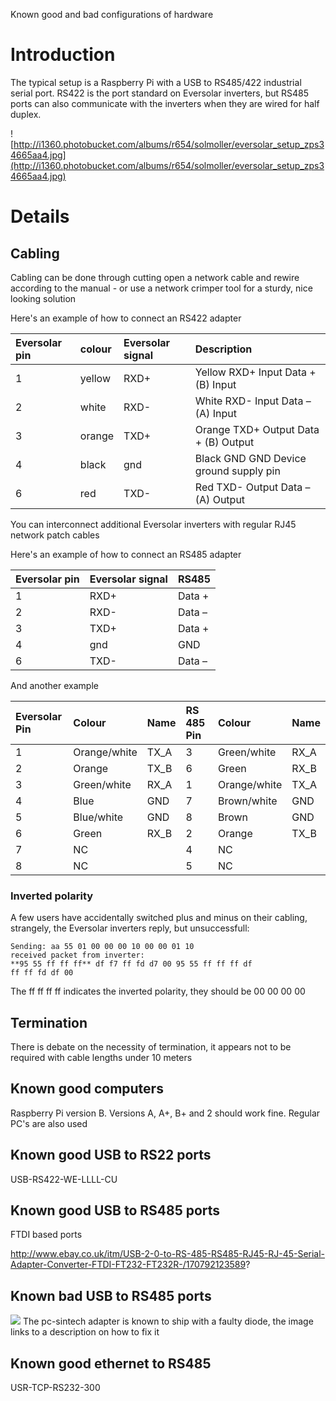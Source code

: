 Known good and bad configurations of hardware

# Introduction #

The typical setup is a Raspberry Pi with a USB to RS485/422 industrial serial port. RS422 is the port standard on Eversolar inverters, but RS485 ports can also communicate with the inverters when they are wired for half duplex.

![http://i1360.photobucket.com/albums/r654/solmoller/eversolar_setup_zps34665aa4.jpg](http://i1360.photobucket.com/albums/r654/solmoller/eversolar_setup_zps34665aa4.jpg)

# Details #
## Cabling ##
Cabling can be done through cutting open a network cable and rewire according to the manual - or use a network crimper tool for a sturdy, nice looking solution

Here's an example of how to connect an RS422 adapter

|Eversolar pin|colour|Eversolar signal|Description|
|:------------|:-----|:---------------|:----------|
|1            |yellow|RXD+            |Yellow RXD+ Input Data + (B) Input|
|2            |white |RXD-            |White RXD- Input Data – (A) Input|
|3            |orange|TXD+            |Orange TXD+ Output Data + (B) Output|
|4            |black |gnd             |Black GND GND Device ground supply pin|
|6            |red   |TXD-            |Red TXD- Output Data – (A) Output|


You can interconnect additional Eversolar inverters with regular RJ45 network patch cables

Here's an example of how to connect an RS485 adapter


|Eversolar pin|Eversolar signal|RS485|
|:------------|:---------------|:----|
|1            |RXD+            |Data + |
|2            |RXD-            |Data – |
|3            |TXD+            |Data +|
|4            |gnd             | GND |
|6            |TXD-            |Data – |

And another example

|Eversolar Pin|Colour|Name|RS 485 Pin|Colour|Name|
|:------------|:-----|:---|:---------|:-----|:---|
|1            |Orange/white|TX\_A|3         |Green/white|RX\_A|
|2            |Orange|TX\_B|6         |Green |RX\_B|
|3            |Green/white|RX\_A|1         |Orange/white|TX\_A|
|4            |Blue  |GND |7         |Brown/white|GND |
|5            |Blue/white|GND |8         |Brown |GND |
|6            |Green |RX\_B|2         |Orange|TX\_B|
|7            |NC    | |4   |NC        | |
|8            |NC    | |5   |NC        | |


### Inverted polarity ###
A few users have accidentally switched plus and minus on their cabling, strangely, the Eversolar inverters reply, but unsuccessfull:
```
Sending: aa 55 01 00 00 00 10 00 00 01 10
received packet from inverter:
**95 55 ff ff ff** df f7 ff fd d7 00 95 55 ff ff ff df
ff ff fd df 00
```
The ff ff ff ff indicates the inverted polarity, they should be 00 00 00 00
## Termination ##
There is debate on the necessity of termination, it appears not to be required with cable lengths under 10 meters
## Known good computers ##
Raspberry Pi version B. Versions A, A+, B+ and 2 should work fine. Regular PC's are also used

## Known good USB to RS22 ports ##
USB-RS422-WE-LLLL-CU
## Known good USB to RS485 ports ##
FTDI based ports

http://www.ebay.co.uk/itm/USB-2-0-to-RS-485-RS485-RJ45-RJ-45-Serial-Adapter-Converter-FTDI-FT232-FT232R-/170792123589?

## Known **bad** USB to RS485 ports ##
[![](http://www.frederiksson.dk/danfoss/rs485.jpg)](http://www.frederiksson.dk/danfoss/rs-485.html)
The pc-sintech adapter is known to ship with a faulty diode, the image links to a description on how to fix it
## Known good ethernet to RS485 ##
USR-TCP-RS232-300
